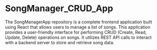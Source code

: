# SongManager_CRUD_App
The SongManagerApp repository is a complete frontend application built using React that allows users to manage a list of songs. This application provides a user-friendly interface for performing CRUD (Create, Read, Update, Delete) operations on songs. It utilizes REST API calls to interact with a backend server to store and retrieve song data.
